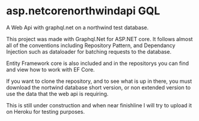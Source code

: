 # asp.netcorenorthwindapi GQL

A Web Api with graphql.net on a northwind test database.

This project was made with Graphql.Net for ASP.NET core. It follows almost all of the conventions including Repository Pattern, and Dependancy Injection such as dataloader for batching requests to the database.

Entity Framework core is also included and in the repositorys you can find and view how to work with EF Core.

If you want to clone the repository, and to see what is up in there, you must download the nortwind database short version, or non extended version to use the data that the web api is requiring.

This is still under construction and when near finishline I will try to upload it on Heroku for testing purposes.
